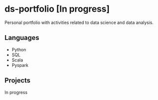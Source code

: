 # ds-portfolio [In progress]
Personal portfolio with activities related to data science and data analysis.


## Languages
* Python
* SQL
* Scala
* Pyspark


## Projects

In progress
